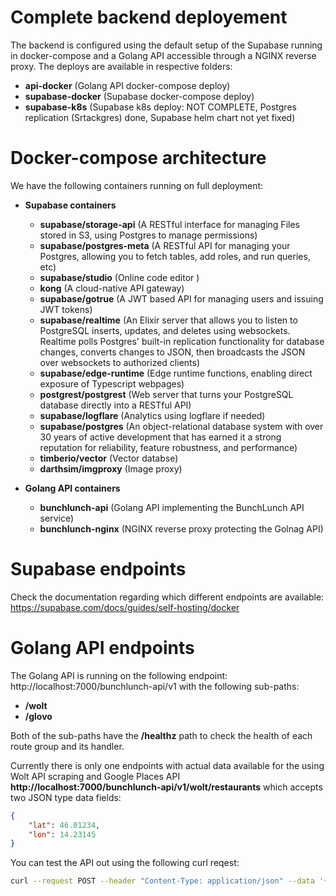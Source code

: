 # Complete backend deployement

The backend is configured using the default setup of the Supabase running in docker-compose and a Golang API accessible through a NGINX reverse proxy. The deploys are available in respective folders:
- **api-docker** (Golang API docker-compose deploy)
- **supabase-docker** (Supabase docker-compose deploy)
- **supabase-k8s** (Supabase k8s deploy: NOT COMPLETE, Postgres replication (Srtackgres) done, Supabase helm chart not yet fixed)

# Docker-compose architecture

We have the following containers running on full deployment:
- **Supabase containers**
    - __supabase/storage-api__ (A RESTful interface for managing Files stored in S3, using Postgres to manage permissions)
    - __supabase/postgres-meta__ (A RESTful API for managing your Postgres, allowing you to fetch tables, add roles, and run queries, etc)
    - __supabase/studio__ (Online code editor )
    - __kong__ (A cloud-native API gateway)
    - __supabase/gotrue__ (A JWT based API for managing users and issuing JWT tokens)
    - __supabase/realtime__ (An Elixir server that allows you to listen to PostgreSQL inserts, updates, and deletes using websockets. Realtime polls Postgres' built-in replication functionality for database changes, converts changes to JSON, then broadcasts the JSON over websockets to authorized clients)
    - __supabase/edge-runtime__ (Edge runtime functions, enabling direct exposure of Typescript webpages)
    - __postgrest/postgrest__ (Web server that turns your PostgreSQL database directly into a RESTful API)
    - __supabase/logflare__ (Analytics using logflare if needed)
    - __supabase/postgres__ (An object-relational database system with over 30 years of active development that has earned it a strong reputation for reliability, feature robustness, and performance)
    - __timberio/vector__ (Vector databse)
    - __darthsim/imgproxy__ (Image proxy)

- **Golang API containers**
    - __bunchlunch-api__ (Golang API implementing the BunchLunch API service)
    - __bunchlunch-nginx__ (NGINX reverse proxy protecting the Golnag API)

# Supabase endpoints

Check the documentation regarding which different endpoints are available: https://supabase.com/docs/guides/self-hosting/docker

# Golang API endpoints

The Golang API is running on the following endpoint: http://localhost:7000/bunchlunch-api/v1 with the following sub-paths:
- **/wolt**
- **/glovo**

Both of the sub-paths have the **/healthz** path to check the health of each route group and its handler.

Currently there is only one endpoints with actual data available for the using Wolt API scraping and Google Places API **http://localhost:7000/bunchlunch-api/v1/wolt/restaurants** which accepts two JSON type data fields:
```json
{
    "lat": 46.01234,
    "lon": 14.23145
}
```

You can test the API out using the following curl reqest:
```bash
curl --request POST --header "Content-Type: application/json" --data '{"lat": 46.049900, "lon": 14.468559}' http://127.0.0.1:7000/bunchlunch-api/v1/wolt/restaurants
```
